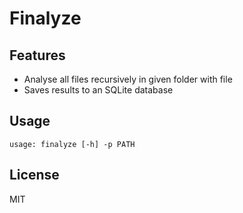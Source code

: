 # Finalyze
## Features
- Analyse all files recursively in given folder with file
- Saves results to an SQLite database

## Usage
```
usage: finalyze [-h] -p PATH
```

## License
MIT


